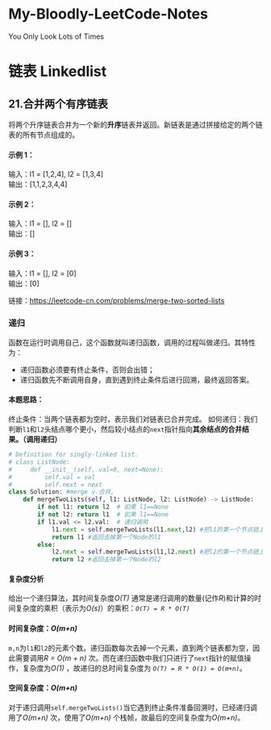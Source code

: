 # My-Bloodly-LeetCode-Notes
You Only Look Lots of Times

# 链表 Linkedlist

## 21.合并两个有序链表

将两个升序链表合并为一个新的**升序**链表并返回。新链表是通过拼接给定的两个链表的所有节点组成的。 

#### 示例 1：
输入：l1 = [1,2,4], l2 = [1,3,4]
<br>输出：[1,1,2,3,4,4]

#### 示例 2：
输入：l1 = [], l2 = []
<br>输出：[]

#### 示例 3：
输入：l1 = [], l2 = [0]
<br>输出：[0]

链接：https://leetcode-cn.com/problems/merge-two-sorted-lists

### 递归
函数在运行时调用自己，这个函数就叫递归函数，调用的过程叫做递归。其特性为：
* 递归函数必须要有终止条件，否则会出错；
* 递归函数先不断调用自身，直到遇到终止条件后进行回溯，最终返回答案。

#### 本题思路：
终止条件：当两个链表都为空时，表示我们对链表已合并完成。
如何递归：我们判断`l1`和`l2`头结点哪个更小，然后较小结点的`next`指针指向**其余结点的合并结果。（调用递归）**

```Python
# Definition for singly-linked list.
# class ListNode:
#     def __init__(self, val=0, next=None):
#         self.val = val
#         self.next = next
class Solution: #merge v.合并,
    def mergeTwoLists(self, l1: ListNode, l2: ListNode) -> ListNode:
        if not l1: return l2  # 如果 l1==None
        if not l2: return l1  # 如果 l1==None
        if l1.val <= l2.val:  # 递归调用
            l1.next = self.mergeTwoLists(l1.next,l2) #把l1的第一个节点链上整个merge
            return l1 #返回去掉第一个Node的l1
        else:
            l2.next = self.mergeTwoLists(l1,l2.next) #把l2的第一个节点链上整个merge
            return l2 #返回去掉第一个Node的l2
```
#### 复杂度分析
给出一个递归算法，其时间复杂度*O(T)* 通常是递归调用的数量(记作*R*)和计算的时间复杂度的乘积（表示为*O(s)*）的乘积：*`O(T) = R * O(T)`*

#### 时间复杂度：*O(m+n)*
`m,n`为`l1`和`l2`的元素个数。递归函数每次去掉一个元素，直到两个链表都为空，因此需要调用*R = O(m + n)* 次。而在递归函数中我们只进行了`next`指针的赋值操作，复杂度为*O(1)* ，故递归的总时间复杂度为 *`O(T) = R * O(1) = O(m+n)`*。

#### 空间复杂度：*O(m+n)*
对于递归调用`self.mergeTwoLists()`当它遇到终止条件准备回溯时，已经递归调用了*O(m+n)* 次，使用了*O(m+n)* 个栈帧，故最后的空间复杂度为*O(m+n)*。

